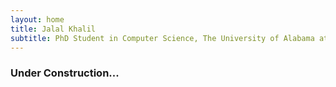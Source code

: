 ```yaml
---
layout: home
title: Jalal Khalil
subtitle: PhD Student in Computer Science, The University of Alabama at Birmingham, AL
---
```

### Under Construction...
